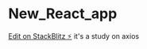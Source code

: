 # New_React_app

[Edit on StackBlitz ⚡️](https://stackblitz.com/edit/react-ts-uxv2rh)
it's a study on axios
